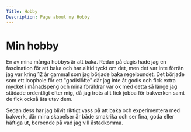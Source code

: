 ```yaml
---
Title: Hobby
Description: Page about my Hobby
---
```


Min hobby
==========================

En av mina många hobbys är att baka. Redan på dagis hade jag en fascination för att baka och har alltid tyckt om det, men det var inte förrän jag var kring 12 år gammal som jag började baka regelbundet. Det började som ett loophole för ett "godislöfte" där jag inte åt godis och fick extra mycket i månadspeng och mina föräldrar var ok med detta så länge jag städade ordentligt efter mig, då jag trots allt fick jobba för bakverken samt de fick också äta utav dem. 

Sedan dess har jag blivit riktigt vass på att baka och experimentera med bakverk, där mina skapelser är både smakrika och ser fina, goda eller häftiga ut, beroende på vad jag vill åstadkomma. 
